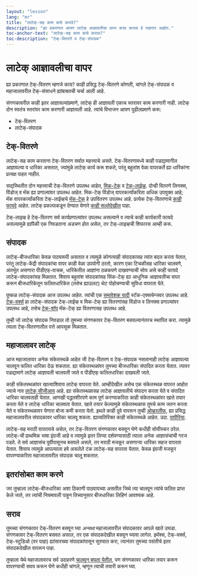 ```yaml
---
layout: "lesson"
lang: "mr"
title: "लाटेक्-सह काम कसे करावे?"
description: "ह्या प्रकरणात आपण लाटेक् आज्ञावलीचा वापर कसा करावा हे पाहणार आहोत."
toc-anchor-text: "लाटेक्-सह काम कसे कराल?"
toc-description: "टेक्-वितरणे व टेक्-संपादक"
---
```


# लाटेक् आज्ञावलीचा वापर

<span class="summary">
  ह्या प्रकरणात टेक्-वितरण म्हणजे काय? काही प्रसिद्ध टेक्-वितरणे कोणती, चांगले टेक्-संपादक व
  महाजालावरील टेक्-संसाधने ह्यांबाबतची चर्चा आली आहे. 
</span>


संगणकावरील काही इतर आज्ञावल्यांप्रमाणे, लाटेक् ही आज्ञावली एकाच स्तरावर काम करणारी
नाही. लाटेक् दोन स्वतंत्र स्तरांवर काम करणारी आज्ञावली आहे. त्यांचे विभाजन आपण पुढीलप्रमाणे करू:

- टेक्-वितरण
- लाटेक्-संपादक

## टेक्-वितरणे

लाटेक्-सह काम करताना टेक्-वितरण सर्वात महत्त्वाचे असते. टेक्-वितरणामध्ये काही पडद्यामागील
आज्ञावल्या व धारिका असतात, ज्यांमुळे लाटेक् कार्य करू शकते, परंतु बहुतांश वेळा वापरकर्ते ह्या
धारिकांना प्रत्यक्ष पाहत नाहीत.

सद्यस्थितीत दोन महत्त्वाची टेक्-वितरणे उपलब्ध आहेत, [मिक-टेक्](https://www.miktex.org) व
[टेक्-लाईव्ह](https://tug.org/texlive). दोन्ही वितरणे लिनक्स, विंडोज् व मॅक ह्या प्रणाल्यांवर
उपलब्ध आहेत. मिक-टेक् विंडोज् वापरकर्त्यांकरिता अधिक उपयुक्त आहे; मॅक वापरकर्त्यांकरिता
टेक्-लाईव्हचे [मॅक-टेक्](http://www.tug.org/mactex/) हे उपवितरण उपलब्ध आहे. प्रत्येक
टेक्-वितरणाचे [काही फायदे](https://tex.stackexchange.com/questions/20036) आहेत. लाटेक्
प्रकल्पाकडून देण्यात येणारे [काही सल्लेदेखील](https://www.latex-project.org/get/) पाहा.

टेक्-लाइव्ह हे टेक्-वितरण सर्व कार्यप्रणाल्यांवर उपलब्ध असल्याने व त्याचे काही कार्यकारी फायदे
असल्यामुळे ह्यांपैकी एक निवडताना अडचण होत असेल, तर टेक्-लाइव्हची शिफारस आम्ही करू.

## संपादक

लाटेक्-बीजधारिका केवळ पाठ्यरूपी असतात व त्यामुळे कोणत्याही संपादकासह त्यांत बदल करता येतात,
परंतु लाटेक्-केंद्री संपादकांचा वापर काही वेळा उपयोगी ठरतो, कारण एका टिचकीसह धारिका चालवणे,
अंतर्भूत असणारा पीडीएफ्-वाचक, धारिकेतील आज्ञांना ठळकपणे दाखवण्याची सोय असे काही फायदे
लाटेक्-संपादकांसह मिळतात. शिवाय बहुतांश संपादकांसह सिंक-टेक् ह्या आधुनिक आज्ञावलीचा वापर करून
बीजधारिकेतून फलितधारिकेत (तसेच ह्याउलट) थेट पोहोचण्याची सुविधा वापरता येते.

पुष्कळ लाटेक्-संपादक आज उपलब्ध आहेत. त्यांची एक [समावेशक
यादी](https://tex.stackexchange.com/questions/339/latex-editors-ides)
स्टॅक-एक्सचेन्जवर उपलब्ध आहे. [टेक्-वर्क्स](https://tug.org/texworks) हा लाटेक्-संपादक
टेक्-लाईव्ह व मिक-टेक् ह्या वितरणांसह विंडोज व लिनक्स प्रणाल्यांवर उपलब्ध आहे, तसेच
[टेक्-शॉप](https://pages.uoregon.edu/koch/texshop/) मॅक-टेक् ह्या वितरणासह उपलब्ध आहे.

<p class="hint">
तुम्ही जो लाटेक् संपादक निवडाल तो तुमच्या संगणकावर टेक्-वितरण बसवल्यानंतरच स्थापित करा. त्यामुळे
त्याला टेक्-वितरणातील पत्ते आपसुक मिळतात.
</p>

## महाजालावर लाटेक्

आज महाजालावर अनेक संकेतस्थळे आहेत जी टेक्-वितरण व टेक्-संपादक नसतानाही लाटेक् आज्ञावल्या चालवून
फलित धारिका देऊ शकतात. ह्या संकेतस्थळांवर तुमच्या बीजधारिका संपादित करता येतात. त्यावर
पडद्यामागे लाटेक् आज्ञावली चालवली जाते व पीडीएफ् फलितधारिका दाखवली जाते.

काही संकेतस्थळांवर खात्याशिवाय लाटेक् वापरता येते. आम्हीदेखील असेच एक संकेतस्थळ वापरत आहोत ज्याचे
नाव [लाटेक् सीजीआय](https://texlive.net) आहे. ह्या संकेतस्थळासह लाटेक् आज्ञावलीचे संपादन
करता येते व संपादित धारिका चालवताही येतात.  आणखी पद्धतशीरपणे काम पूर्ण करण्याकरिता काही
संकेतस्थळांवर खाते तयार करता येते व लाटेक् धारिका चालवता येतात. खाते तयार केल्यामुळे संकेतस्थळास
तुमचे काम जतन करता येते व संकेतस्थळावर येणारा बोजा कमी करता येतो. इथले काही दुवे वापरून तुम्ही
[ओव्हरलीफ](https://www.overleaf.com), ह्या प्रसिद्ध महाजालावरील संपादकावर धारिका चालवू
शकता. ह्याव्यतिरिक्त काही संकेतस्थळे आहेत. उदा. [पापीरिया](https://papeeria.com/).

<p class="hint">
लाटेक्-सह मराठी वापरायचे असेल, तर टेक्-वितरण संगणकावर बसवून घेणे कधीही सोयीस्कर ठरेल.
लाटेक्-ची प्राथमिक भाषा इंग्रजी आहे व त्यामुळे इतर लिप्या दर्शवण्यासाठी त्याला अनेक आज्ञासंचांची
गरज पडते. ते सर्व आज्ञासंच पूर्वीपासूनच बसवले असले, तर मराठी मजकूर असणाऱ्या धारिका सहज
वापरता येतात. शिवाय त्यामुळे आपल्याला हवे असलेले टंक लाटेक्-सह वापरता येतात. केवळ इंग्रजी
मजकूर वापरण्याकरिता महाजालावरील संपादक चालू शकतात.
</p>

## इतरांसोबत काम करणे

जर तुम्हाला लाटेक्-बीजधारिका अशा ठिकाणी पाठवायच्या असतील जिथे त्या चालवून त्यांचे फलित
प्राप्त केले जाते, तर त्यांची नियमावली पाहून तिच्यानुसार बीजधारिका लिहिणं आवश्यक आहे.

## सराव

तुमच्या संगणकावर टेक्-वितरण बसवून घ्या _अन्यथा_ महाजालावरील संपादकावर आपले खाते उघडा.
संगणकावर टेक्-वितरण बसवत असाल, तर एक संपादकदेखील बसवून घ्यावा लागेल. इमॅक्स, टेक्-वर्क्स,
टेक्-स्टुडिओ (वर पाहा) ह्यांसारख्या संपादकांपासून सुरुवात करा, त्यानंतर तुमच्या पसंतीचे इतर
संपादकदेखील वापरून पाहा.

तुम्हाला येथे महाजालावरच सर्व उदाहरणे [चालवून बघता येतील](help.md), पण संगणकावर धारिका तयार करून
वापरण्याची सवय करून घेणे कधीही चांगले, म्हणून त्याची तयारी करून घ्या.
